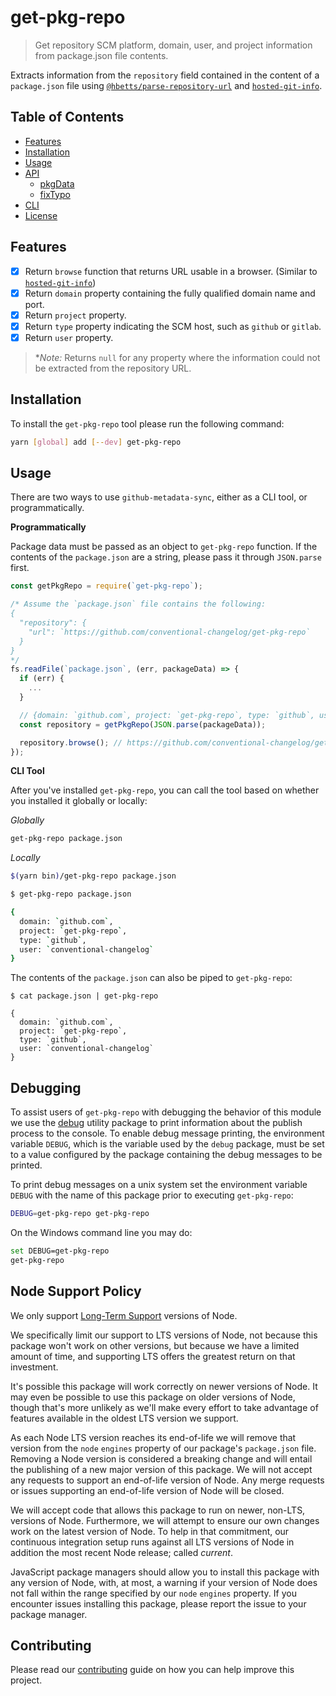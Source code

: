 # get-pkg-repo

> Get repository SCM platform, domain, user, and project information from package.json file contents.

Extracts information from the `repository` field contained in the content of a `package.json` file using [`@hbetts/parse-repository-url`](https://www.npmjs.com/package/@hbetts/parse-repository-url) and [`hosted-git-info`](npmjs.com/package/hosted-git-info).

## Table of Contents
<!-- START doctoc generated TOC please keep comment here to allow auto update -->
<!-- DON'T EDIT THIS SECTION, INSTEAD RE-RUN doctoc TO UPDATE -->


- [Features](#features)
- [Installation](#installation)
- [Usage](#usage)
- [API](#api)
  - [pkgData](#pkgdata)
  - [fixTypo](#fixtypo)
- [CLI](#cli)
- [License](#license)

<!-- END doctoc generated TOC please keep comment here to allow auto update -->

## Features

* [x] Return `browse` function that returns URL usable in a browser. (Similar to [`hosted-git-info`](https://github.com/npm/hosted-git-info/blob/5d2cc4a8c93012387a86a0afa1384ccf7ac31084/README.md#methods))
* [x] Return `domain` property containing the fully qualified domain name and port.
* [x] Return `project` property.
* [x] Return `type` property indicating the SCM host, such as `github` or `gitlab`.
* [x] Return `user` property.

> **Note:* Returns `null` for any property where the information could not be extracted from the repository URL.

## Installation

To install the `get-pkg-repo` tool please run the following command:

```bash
yarn [global] add [--dev] get-pkg-repo
```

## Usage

There are two ways to use `github-metadata-sync`, either as a CLI tool, or programmatically.

**Programmatically**

Package data must be passed as an object to `get-pkg-repo` function. If the contents of the `package.json` are a string, please pass it through `JSON.parse` first.

```javascript
const getPkgRepo = require(`get-pkg-repo`);

/* Assume the `package.json` file contains the following:
{
  "repository": {
    "url": `https://github.com/conventional-changelog/get-pkg-repo`
  }
}
*/
fs.readFile(`package.json`, (err, packageData) => {
  if (err) {
    ...
  }

  // {domain: `github.com`, project: `get-pkg-repo`, type: `github`, user: `conventional-changelog`}
  const repository = getPkgRepo(JSON.parse(packageData));

  repository.browse(); // https://github.com/conventional-changelog/get-pkg-repo
});
```

**CLI Tool**

After you've installed `get-pkg-repo`, you can call the tool based on whether you installed it globally or locally:

_Globally_
```bash
get-pkg-repo package.json
```

_Locally_
```bash
$(yarn bin)/get-pkg-repo package.json
```

```bash
$ get-pkg-repo package.json

{
  domain: `github.com`,
  project: `get-pkg-repo`,
  type: `github`,
  user: `conventional-changelog`
}
```

The contents of the `package.json` can also be piped to `get-pkg-repo`:

```
$ cat package.json | get-pkg-repo

{
  domain: `github.com`,
  project: `get-pkg-repo`,
  type: `github`,
  user: `conventional-changelog`
}
```

## Debugging

To assist users of `get-pkg-repo` with debugging the behavior of this module we use the [debug](https://www.npmjs.com/package/debug) utility package to print information about the publish process to the console. To enable debug message printing, the environment variable `DEBUG`, which is the variable used by the `debug` package, must be set to a value configured by the package containing the debug messages to be printed.

To print debug messages on a unix system set the environment variable `DEBUG` with the name of this package prior to executing `get-pkg-repo`:

```bash
DEBUG=get-pkg-repo get-pkg-repo
```

On the Windows command line you may do:

```bash
set DEBUG=get-pkg-repo
get-pkg-repo
```

## Node Support Policy

We only support [Long-Term Support](https://github.com/nodejs/LTS) versions of Node.

We specifically limit our support to LTS versions of Node, not because this package won't work on other versions, but because we have a limited amount of time, and supporting LTS offers the greatest return on that investment.

It's possible this package will work correctly on newer versions of Node. It may even be possible to use this package on older versions of Node, though that's more unlikely as we'll make every effort to take advantage of features available in the oldest LTS version we support.

As each Node LTS version reaches its end-of-life we will remove that version from the `node` `engines` property of our package's `package.json` file. Removing a Node version is considered a breaking change and will entail the publishing of a new major version of this package. We will not accept any requests to support an end-of-life version of Node. Any merge requests or issues supporting an end-of-life version of Node will be closed.

We will accept code that allows this package to run on newer, non-LTS, versions of Node. Furthermore, we will attempt to ensure our own changes work on the latest version of Node. To help in that commitment, our continuous integration setup runs against all LTS versions of Node in addition the most recent Node release; called _current_.

JavaScript package managers should allow you to install this package with any version of Node, with, at most, a warning if your version of Node does not fall within the range specified by our `node` `engines` property. If you encounter issues installing this package, please report the issue to your package manager.

## Contributing

Please read our [contributing](https://github.com/conventional-changelog/get-pkg-repo/blob/master/CONTRIBUTING.md) guide on how you can help improve this project.
